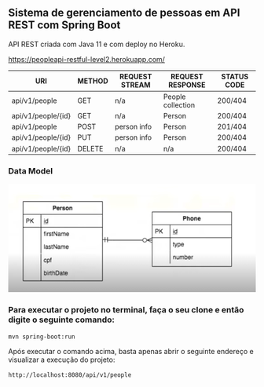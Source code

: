 <h2>Sistema de gerenciamento de pessoas em API REST com Spring Boot</h2>

API REST criada com Java 11 e com deploy no Heroku.

https://peopleapi-restful-level2.herokuapp.com/


| URI                 | METHOD        | REQUEST STREAM |  REQUEST RESPONSE  | STATUS CODE  |
| ------------------- | ------------- | -------------- | ------------------ | ------------ |
| api/v1/people       | GET           | n/a            | People collection  | 200/404      |
| api/v1/people/{id}  | GET           | n/a            | Person             | 200/404      |
| api/v1/people       | POST          | person info    | Person             | 201/404      |
| api/v1/people/{id}  | PUT           | person info    | Person             | 200/404      |
| api/v1/people/{id}  | DELETE        | n/a            | n/a                | 200/404      |


<h3>Data Model</h3>

![Data model](https://github.com/jackelinenascimento/peopleapi/blob/main/images/modelo-dados.PNG)


<h3> Para executar o projeto no terminal, faça o seu clone e então digite o seguinte comando: </h3>

```shell script
mvn spring-boot:run 
```

Após executar o comando acima, basta apenas abrir o seguinte endereço e visualizar a execução do projeto:

```
http://localhost:8080/api/v1/people
```
